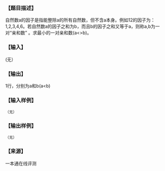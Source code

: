 ### 【题目描述】

自然数a的因子是指能整除a的所有自然数，但不含a本身。例如12的因子为：1,2,3,4,6。若自然数a的因子之和为b，而且b的因子之和又等于a，则称a,b为一对“亲和数” 。求最小的一对亲和数(a<>b)。

### 【输入】

(无）

### 【输出】

1行，分别为a和b(a<b)

### 【输入样例】

```
（无）
```

### 【输出样例】

```
（无）
```


 ### 【来源】

 一本通在线评测 
